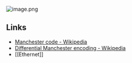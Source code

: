 ![image.png](https://img.ynchen.me/2023/04/cd562a4b0ad2214609a0fcef5b405da6.webp)


## Links
- [Manchester code - Wikipedia](https://en.wikipedia.org/wiki/Manchester_code)
- [Differential Manchester encoding - Wikipedia](https://en.wikipedia.org/wiki/Differential_Manchester_encoding)
- [[Ethernet]]